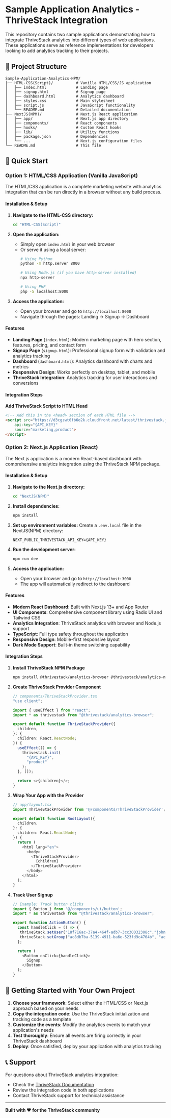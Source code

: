# Sample Application Analytics - ThriveStack Integration

This repository contains two sample applications demonstrating how to integrate ThriveStack analytics into different types of web applications. These applications serve as reference implementations for developers looking to add analytics tracking to their projects.

## 📁 Project Structure

```
Sample-Application-Analytics-NPM/
├── HTML-CSS(Script)/          # Vanilla HTML/CSS/JS application
│   ├── index.html             # Landing page
│   ├── signup.html            # Signup page
│   ├── dashboard.html         # Analytics dashboard
│   ├── styles.css             # Main stylesheet
│   ├── script.js              # JavaScript functionality
│   └── README.md              # Detailed documentation
├── NextJS(NPM)/               # Next.js React application
│   ├── app/                   # Next.js app directory
│   ├── components/            # React components
│   ├── hooks/                 # Custom React hooks
│   ├── lib/                   # Utility functions
│   ├── package.json           # Dependencies
│   └── ...                    # Next.js configuration files
└── README.md                  # This file
```

## 🚀 Quick Start

### Option 1: HTML/CSS Application (Vanilla JavaScript)

The HTML/CSS application is a complete marketing website with analytics integration that can be run directly in a browser without any build process.

#### Installation & Setup

1. **Navigate to the HTML-CSS directory:**
   ```bash
   cd "HTML-CSS(Script)"
   ```

2. **Open the application:**
   - Simply open `index.html` in your web browser
   - Or serve it using a local server:
     ```bash
     # Using Python
     python -m http.server 8000
     
     # Using Node.js (if you have http-server installed)
     npx http-server
     
     # Using PHP
     php -S localhost:8000
     ```

3. **Access the application:**
   - Open your browser and go to `http://localhost:8000`
   - Navigate through the pages: Landing → Signup → Dashboard

#### Features

- **Landing Page** (`index.html`): Modern marketing page with hero section, features, pricing, and contact form
- **Signup Page** (`signup.html`): Professional signup form with validation and analytics tracking
- **Dashboard** (`dashboard.html`): Analytics dashboard with charts and metrics
- **Responsive Design**: Works perfectly on desktop, tablet, and mobile
- **ThriveStack Integration**: Analytics tracking for user interactions and conversions

#### Integration Steps

**Add ThriveStack Script to HTML Head**
   ```html
   <!-- Add this in the <head> section of each HTML file -->
   <script src="https://d3cgzwt0fb6o2k.cloudfront.net/latest/thrivestack.js" 
       api-key="{API_KEY}" 
       source="marketing,product">
   </script>
   ```



### Option 2: Next.js Application (React)

The Next.js application is a modern React-based dashboard with comprehensive analytics integration using the ThriveStack NPM package.

#### Installation & Setup

1. **Navigate to the Next.js directory:**
   ```bash
   cd "NextJS(NPM)"
   ```

2. **Install dependencies:**
   ```bash
   npm install
   ```

3. **Set up environment variables:**
   Create a `.env.local` file in the NextJS(NPM) directory:
   ```env
   NEXT_PUBLIC_THRIVESTACK_API_KEY={API_KEY}
   ```

4. **Run the development server:**
   ```bash
   npm run dev
   ```

5. **Access the application:**
   - Open your browser and go to `http://localhost:3000`
   - The app will automatically redirect to the dashboard

#### Features

- **Modern React Dashboard**: Built with Next.js 13+ and App Router
- **UI Components**: Comprehensive component library using Radix UI and Tailwind CSS
- **Analytics Integration**: ThriveStack analytics with browser and Node.js support
- **TypeScript**: Full type safety throughout the application
- **Responsive Design**: Mobile-first responsive layout
- **Dark Mode Support**: Built-in theme switching capability

#### Integration Steps

1. **Install ThriveStack NPM Package**
   ```bash
   npm install @thrivestack/analytics-browser @thrivestack/analytics-node
   ```

2. **Create ThriveStack Provider Component**
   ```typescript
   // components/ThriveStackProvider.tsx
   "use client";
   
   import { useEffect } from "react";
   import * as thrivestack from "@thrivestack/analytics-browser";
   
   export default function ThriveStackProvider({
     children,
   }: {
     children: React.ReactNode;
   }) {
     useEffect(() => {
       thrivestack.init(
         "{API_KEY}",
         "product"
       );
     }, []);
   
     return <>{children}</>;
   }
   ```

3. **Wrap Your App with the Provider**
   ```typescript
   // app/layout.tsx
   import ThriveStackProvider from '@/components/ThriveStackProvider';
   
   export default function RootLayout({
     children,
   }: {
     children: React.ReactNode;
   }) {
     return (
       <html lang="en">
         <body>
           <ThriveStackProvider>
             {children}
           </ThriveStackProvider>
         </body>
       </html>
     );
   }
   ```


4. **Track User Signup**
   ```typescript
   // Example: Track button clicks
   import { Button } from '@/components/ui/button';
   import * as thrivestack from "@thrivestack/analytics-browser";
   
   export function ActionButton() {
     const handleClick = () => {
      thriveStack.setUser("18f716ac-37a4-464f-adb7-3cc30032308c","john.doe@acme.xyz");
      thriveStack.setGroup("ac8db7ba-5139-4911-ba6e-523fd9c4704b", "acme.com","Acme Corporation");
     };
   
     return (
       <Button onClick={handleClick}>
         Signup
       </Button>
     );
   }
   ```



## 🚀 Getting Started with Your Own Project

1. **Choose your framework**: Select either the HTML/CSS or Next.js approach based on your needs
2. **Copy the integration code**: Use the ThriveStack initialization and tracking code as a template
3. **Customize the events**: Modify the analytics events to match your application's needs
4. **Test thoroughly**: Ensure all events are firing correctly in your ThriveStack dashboard
5. **Deploy**: Once satisfied, deploy your application with analytics tracking

## 📞 Support

For questions about ThriveStack analytics integration:
- Check the [ThriveStack Documentation](https://docs.thrivestack.com)
- Review the integration code in both applications
- Contact ThriveStack support for technical assistance

---

**Built with ❤️ for the ThriveStack community**
